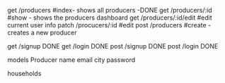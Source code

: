 get /producers #index- shows all producers -DONE
get /producers/:id #show -  shows the producers dashboard
get /producers/:id/edit #edit current user info
patch /procucers/:id #edit
post /producers #create - creates a new producer


get /signup DONE
get /login DONE
post /signup DONE
post /login DONE


models
Producer
name
email
city
password

households
